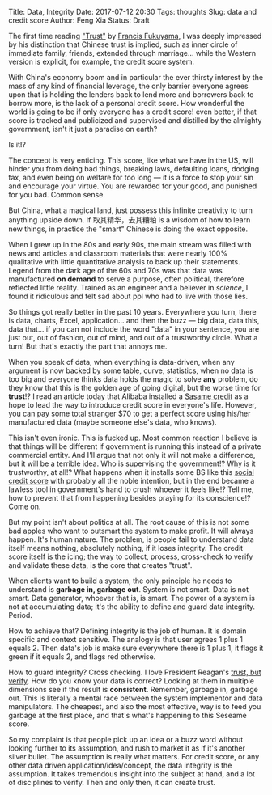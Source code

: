Title: Data, Integrity 
Date: 2017-07-12 20:30
Tags: thoughts
Slug: data and credit score
Author: Feng Xia
Status: Draft

The first time reading ["Trust"][1] by [Francis Fukuyama][2], I was
deeply impressed by his distinction that Chinese trust is implied,
such as inner circle of immediate family, friends, extended through
marriage... while the Western version is explicit, for example, the
credit score system.

[1]: https://www.amazon.com/Trust-Social-Virtues-Creation-Prosperity/dp/0684825252
[2]: https://en.wikipedia.org/wiki/Francis_Fukuyama

With China's economy boom and in particular the ever thirsty
interest by the mass of any kind of financial leverage, the only
barrier everyone agrees upon that is holding the lenders back to lend
more and borrowers back to borrow more, is the lack of a personal credit
score. <span class="myhighlight">How wonderful the world is going to
be if only everyone has a credit score!</span> even better, if that
score is tracked and publicized and supervised and distilled by the
almighty government, isn't it just a paradise on earth?

Is it!?

The concept is very enticing. This score, like what we have in the US,
will hinder you from doing bad things, breaking laws, defaulting
loans, dodging tax, and even being on welfare for too long &mdash; it
is a force to stop your sin and encourage your virtue. You are
rewarded for your good, and punished for you bad. Common sense.

But China, what a magical land, just possess this infinite creativity to
turn anything upside down. If 取其精华，去其糟粕
is a wisdom of how to learn new things, in practice the "smart"
Chinese is doing the exact opposite. 

When I grew up in the 80s and early 90s, the main stream was filled
with news and articles and classroom materials that were nearly 100%
qualitative with little quantitative analysis to back up
their statements. Legend from the dark age of the 60s and 70s was that
data was manufactured **on demand** to serve a purpose, often
political, therefore reflected little reality. Trained as an engineer
and a believer in _science_, I found it ridiculous and felt sad about
ppl who had to live with those lies.

So things got really better in the past 10 years. Everywhere you turn,
there is data, charts, Excel, application... and then the buzz &mdash;
big data, data this, data that... if you can not include the word "data"
in your sentence, you are just out, out of fashion, out of mind, and
out of a trustworthy circle. What a turn! But that's exactly the part
that annoys me.

When you speak of data, when everything is data-driven, when any
argument is now backed by some table, curve, statistics, when no data
is too big and everyone thinks data holds the magic to solve **any**
problem, do they know that this is the golden age of going digital,
but the worse time for **trust**!? I read an article today that
Alibaba installed a [Sasame credit][3] as a hope to lead the way to
introduce credit score in everyone's life. However, you can pay some
total stranger $70 to get a perfect score using his/her manufactured
data (maybe someone else's data, who knows). 

[3]: https://en.wikipedia.org/wiki/Sesame_Credit

This isn't even ironic. This is fucked up. Most common reaction I
believe is that things will be different if government is running this
instead of a private commercial entity. And I'll argue that not only
it will not make a difference, but it will be a terrible idea. Who is
supervising the government!? Why is it trustworthy, at all!? What
happens when it installs some BS like this [social credit score][4]
with probably all the noble intention, but in the end became a lawless
tool in government's hand to crush whoever it feels like!? Tell me,
how to prevent that from happening besides praying for its
conscience!? Come on.

[4]: https://www.wsj.com/articles/chinas-new-tool-for-social-control-a-credit-rating-for-everything-1480351590

But my point isn't about politics at all. The root cause of this is
not some bad apples who want to outsmart the system to make profit. It
will always happen. It's human nature. The problem, is <span class="myhighlgiht">people fail to
understand data itself means nothing, absolutely nothing, if it loses
integrity</span>. The credit score itself is the icing; the way to
collect, process, cross-check to verify and validate these data, is
the core that creates "trust".

When clients want to build a system, the only principle he needs to
understand is **garbage in, garbage out**. System is not smart. Data
is not smart. Data generator, whoever that is, is smart. The power of a
system is not at accumulating data; it's the ability to <span
class="myhighlight">define and guard</span> data integrity. Period.

How to achieve that? Defining integrity is the job of human. It is
domain specific and context sensitive. The analogy is that user agrees
1 plus 1 equals 2. Then data's job is make sure everywhere there is 1
plus 1, it flags it green if it equals 2, and flags red otherwise. 

How to guard integrity? Cross checking. I love President Reagan's
[trust, but verify][5]. How do you know your data is correct? Looking
at them in multiple dimensions see if the result is
**consistent**. Remember, garbage in, garbage out. This is literally a
mental race between the system implementor and data manipulators. The
cheapest, and also the most effective, way is to feed you garbage at
the first place, and that's what's happening to this Seseame score.

[5]: https://en.wikipedia.org/wiki/Trust,_but_verify

So my complaint is that people pick up an idea or a buzz word without
looking further to its assumption, and rush to market it as if it's
another silver bullet. The assumption is really what matters. For
credit score, or any other data driven application/idea/concept, the
data integrity is the assumption. It takes tremendous insight into the
subject at hand, and a lot of disciplines to verify. Then and only
then, it can create trust.
